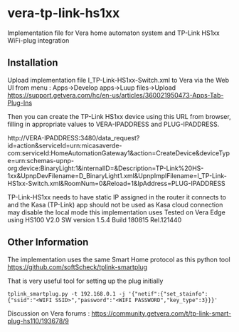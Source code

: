 # vera-tp-link-hs1xx

Implementation file for Vera home automaton system and TP-Link HS1xx WiFi-plug integration

## Installation ##

Upload implementation file I_TP-Link-HS1xx-Switch.xml to Vera via the Web UI from menu :
Apps->Develop apps->Luup files->Upload
https://support.getvera.com/hc/en-us/articles/360021950473-Apps-Tab-Plug-Ins

Then you can create the TP-Link HS1xx device using this URL from browser, filling in appropriate values to VERA-IPADDRESS and PLUG-IPADDRESS.

http://VERA-IPADDRESS:3480/data_request?id=action&serviceId=urn:micasaverde-com:serviceId:HomeAutomationGateway1&action=CreateDevice&deviceType=urn:schemas-upnp-org:device:BinaryLight:1&internalID=&Description=TP-Link%20HS-1xx&UpnpDevFilename=D_BinaryLight1.xml&UpnpImplFilename=I_TP-Link-HS1xx-Switch.xml&RoomNum=0&Reload=1&IpAddress=PLUG-IPADDRESS

TP-Link-HS1xx needs to have static IP assigned in the router it connects to and the Kasa (TP-Link) app should not be used as Kasa cloud connection may disable the local mode this implementation uses
Tested on Vera Edge using HS100 V2.0 SW version 1.5.4 Build 180815 Rel.121440

## Other Information ##

The implementation uses the same Smart Home protocol as this python tool
https://github.com/softScheck/tplink-smartplug

That is very useful tool for setting up the plug initially

   `tplink_smartplug.py -t 192.168.0.1 -j '{"netif":{"set_stainfo":{"ssid":"<WIFI SSID>","password":"<WIFI PASSWORD","key_type":3}}}'`


Discussion on Vera forums :
https://community.getvera.com/t/tp-link-smart-plug-hs110/193678/9
